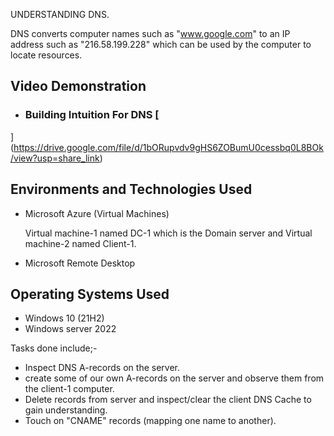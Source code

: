 UNDERSTANDING DNS.

DNS converts computer names such as "www.google.com" to an IP address such as "216.58.199.228" which can be used by the computer to locate resources.

<h2>Video Demonstration</h2>


- ### Building Intuition For DNS [
](https://drive.google.com/file/d/1bORupvdv9gHS6ZOBumU0cessbq0L8BOk/view?usp=share_link)


<h2>Environments and Technologies Used</h2>

- Microsoft Azure (Virtual Machines)

  Virtual machine-1 named DC-1 which is the Domain server and Virtual machine-2 named Client-1. 
- Microsoft Remote Desktop

<h2>Operating Systems Used </h2>

- Windows 10</b> (21H2)
- Windows server 2022

Tasks done include;-
- Inspect DNS A-records on the server.
- create some of our own A-records on the server and observe them from the client-1 computer.
- Delete records from server and inspect/clear the client DNS Cache to gain understanding.
- Touch on "CNAME" records (mapping one name to another).


